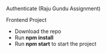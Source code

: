 Authenticate (Raju Gundu Assignment)

Frontend Project

- Download the repo
- Run **npm install**
- Run **npm start** to start the project
